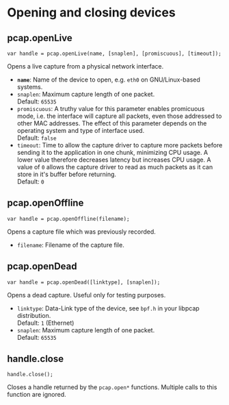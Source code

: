 Opening and closing devices
===========================

## pcap.openLive
    var handle = pcap.openLive(name, [snaplen], [promiscuous], [timeout]);

Opens a live capture from a physical network interface.

* **`name`**: Name of the device to open, e.g. `eth0` on GNU/Linux-based systems.
* `snaplen`: Maximum capture length of one packet.  
   Default: `65535`
* `promiscuous`: A truthy value for this parameter enables promicuous mode, i.e.
   the interface will capture all packets, even those addressed to other MAC
   addresses. The effect of this parameter depends on the operating system and type
   of interface used.  
   Default: `false`
* `timeout`: Time to allow the capture driver to capture more packets before sending it
  to the application in one chunk, minimizing CPU usage. A lower value therefore decreases
  latency but increases CPU usage. A value of `0` allows the capture driver to read
  as much packets as it can store in it's buffer before returning.  
  Default: `0`

## pcap.openOffline
    var handle = pcap.openOffline(filename);

Opens a capture file which was previously recorded.

* `filename`: Filename of the capture file.

## pcap.openDead
    var handle = pcap.openDead([linktype], [snaplen]);

Opens a dead capture. Useful only for testing purposes.

* `linktype`: Data-Link type of the device, see `bpf.h` in your libpcap distribution.  
   Default: `1` (Ethernet)
* `snaplen`: Maximum capture length of one packet.  
   Default: `65535`

## handle.close
    handle.close();

Closes a handle returned by the `pcap.open*` functions. Multiple calls to this function
are ignored.
